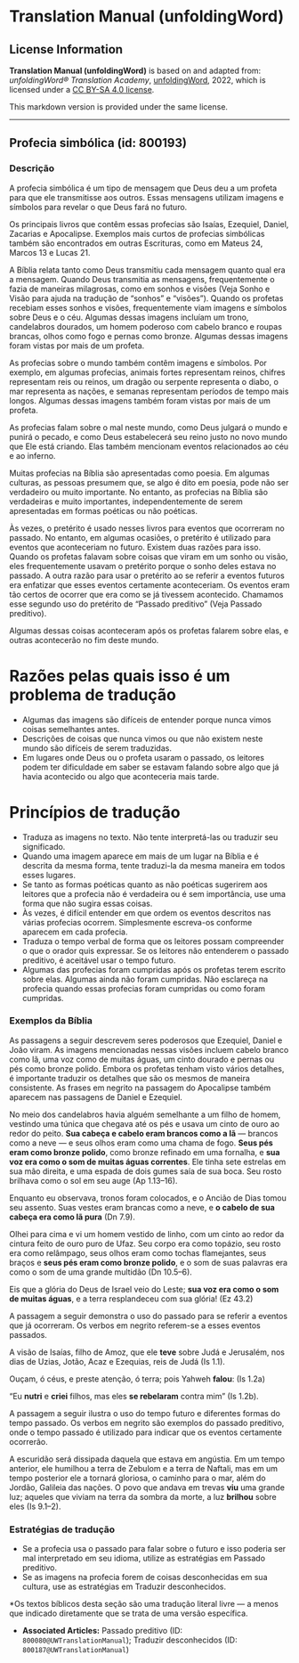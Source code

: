 # Translation Manual (unfoldingWord)

## License Information

**Translation Manual (unfoldingWord)** is based on and adapted from: _unfoldingWord® Translation Academy_, [unfoldingWord](https://unfoldingword.org/utw), 2022, which is licensed under a [CC BY-SA 4.0 license](https://creativecommons.org/licenses/by-sa/4.0/legalcode.en).

This markdown version is provided under the same license.



--------------------------------

## Profecia simbólica (id: 800193)

### Descrição

A profecia simbólica é um tipo de mensagem que Deus deu a um profeta para que ele transmitisse aos outros. Essas mensagens utilizam imagens e símbolos para revelar o que Deus fará no futuro.

Os principais livros que contêm essas profecias são Isaías, Ezequiel, Daniel, Zacarias e Apocalipse. Exemplos mais curtos de profecias simbólicas também são encontrados em outras Escrituras, como em Mateus 24, Marcos 13 e Lucas 21\.

A Bíblia relata tanto como Deus transmitiu cada mensagem quanto qual era a mensagem. Quando Deus transmitia as mensagens, frequentemente o fazia de maneiras milagrosas, como em sonhos e visões (Veja Sonho e Visão para ajuda na tradução de “sonhos” e “visões”). Quando os profetas recebiam esses sonhos e visões, frequentemente viam imagens e símbolos sobre Deus e o céu. Algumas dessas imagens incluíam um trono, candelabros dourados, um homem poderoso com cabelo branco e roupas brancas, olhos como fogo e pernas como bronze. Algumas dessas imagens foram vistas por mais de um profeta.

As profecias sobre o mundo também contêm imagens e símbolos. Por exemplo, em algumas profecias, animais fortes representam reinos, chifres representam reis ou reinos, um dragão ou serpente representa o diabo, o mar representa as nações, e semanas representam períodos de tempo mais longos. Algumas dessas imagens também foram vistas por mais de um profeta.

As profecias falam sobre o mal neste mundo, como Deus julgará o mundo e punirá o pecado, e como Deus estabelecerá seu reino justo no novo mundo que Ele está criando. Elas também mencionam eventos relacionados ao céu e ao inferno.

Muitas profecias na Bíblia são apresentadas como poesia. Em algumas culturas, as pessoas presumem que, se algo é dito em poesia, pode não ser verdadeiro ou muito importante. No entanto, as profecias na Bíblia são verdadeiras e muito importantes, independentemente de serem apresentadas em formas poéticas ou não poéticas.

Às vezes, o pretérito é usado nesses livros para eventos que ocorreram no passado. No entanto, em algumas ocasiões, o pretérito é utilizado para eventos que aconteceriam no futuro. Existem duas razões para isso. Quando os profetas falavam sobre coisas que viram em um sonho ou visão, eles frequentemente usavam o pretérito porque o sonho deles estava no passado. A outra razão para usar o pretérito ao se referir a eventos futuros era enfatizar que esses eventos certamente aconteceriam. Os eventos eram tão certos de ocorrer que era como se já tivessem acontecido. Chamamos esse segundo uso do pretérito de “Passado preditivo” (Veja Passado preditivo).

Algumas dessas coisas aconteceram após os profetas falarem sobre elas, e outras acontecerão no fim deste mundo.

Razões pelas quais isso é um problema de tradução
=================================================

* Algumas das imagens são difíceis de entender porque nunca vimos coisas semelhantes antes.
* Descrições de coisas que nunca vimos ou que não existem neste mundo são difíceis de serem traduzidas.
* Em lugares onde Deus ou o profeta usaram o passado, os leitores podem ter dificuldade em saber se estavam falando sobre algo que já havia acontecido ou algo que aconteceria mais tarde.

Princípios de tradução
======================

* Traduza as imagens no texto. Não tente interpretá\-las ou traduzir seu significado.
* Quando uma imagem aparece em mais de um lugar na Bíblia e é descrita da mesma forma, tente traduzi\-la da mesma maneira em todos esses lugares.
* Se tanto as formas poéticas quanto as não poéticas sugerirem aos leitores que a profecia não é verdadeira ou é sem importância, use uma forma que não sugira essas coisas.
* Às vezes, é difícil entender em que ordem os eventos descritos nas várias profecias ocorrem. Simplesmente escreva\-os conforme aparecem em cada profecia.
* Traduza o tempo verbal de forma que os leitores possam compreender o que o orador quis expressar. Se os leitores não entenderem o passado preditivo, é aceitável usar o tempo futuro.
* Algumas das profecias foram cumpridas após os profetas terem escrito sobre elas. Algumas ainda não foram cumpridas. Não esclareça na profecia quando essas profecias foram cumpridas ou como foram cumpridas.

### Exemplos da Bíblia

As passagens a seguir descrevem seres poderosos que Ezequiel, Daniel e João viram. As imagens mencionadas nessas visões incluem cabelo branco como lã, uma voz como de muitas águas, um cinto dourado e pernas ou pés como bronze polido. Embora os profetas tenham visto vários detalhes, é importante traduzir os detalhes que são os mesmos de maneira consistente. As frases em negrito na passagem do Apocalipse também aparecem nas passagens de Daniel e Ezequiel.

No meio dos candelabros havia alguém semelhante a um filho de homem, vestindo uma túnica que chegava até os pés e usava um cinto de ouro ao redor do peito. **Sua cabeça e cabelo eram brancos como a lã** — brancos como a neve — e seus olhos eram como uma chama de fogo. **Seus pés eram como bronze polido**, como bronze refinado em uma fornalha, e **sua voz era como o som de muitas águas correntes**. Ele tinha sete estrelas em sua mão direita, e uma espada de dois gumes saía de sua boca. Seu rosto brilhava como o sol em seu auge (Ap 1\.13–16\).

Enquanto eu observava, tronos foram colocados, e o Ancião de Dias tomou seu assento. Suas vestes eram brancas como a neve, e **o cabelo de sua cabeça era como lã pura** (Dn 7\.9\).

Olhei para cima e vi um homem vestido de linho, com um cinto ao redor da cintura feito de ouro puro de Ufaz. Seu corpo era como topázio, seu rosto era como relâmpago, seus olhos eram como tochas flamejantes, seus braços e **seus pés eram como bronze polido**, e o som de suas palavras era como o som de uma grande multidão (Dn 10\.5–6\).

Eis que a glória do Deus de Israel veio do Leste; **sua voz era como o som de muitas águas**, e a terra resplandeceu com sua glória! (Ez 43\.2\)

A passagem a seguir demonstra o uso do passado para se referir a eventos que já ocorreram. Os verbos em negrito referem\-se a esses eventos passados.

A visão de Isaías, filho de Amoz, que ele **teve** sobre Judá e Jerusalém, nos dias de Uzias, Jotão, Acaz e Ezequias, reis de Judá (Is 1\.1\).

Ouçam, ó céus, e preste atenção, ó terra; pois Yahweh **falou**: (Is 1\.2a)

“Eu **nutri** e **criei** filhos, mas eles **se rebelaram** contra mim” (Is 1\.2b).

A passagem a seguir ilustra o uso do tempo futuro e diferentes formas do tempo passado. Os verbos em negrito são exemplos do passado preditivo, onde o tempo passado é utilizado para indicar que os eventos certamente ocorrerão.

A escuridão será dissipada daquela que estava em angústia. Em um tempo anterior, ele humilhou a terra de Zebulom e a terra de Naftali, mas em um tempo posterior ele a tornará gloriosa, o caminho para o mar, além do Jordão, Galileia das nações. O povo que andava em trevas **viu** uma grande luz; aqueles que viviam na terra da sombra da morte, a luz **brilhou** sobre eles (Is 9\.1–2\).

### Estratégias de tradução

* Se a profecia usa o passado para falar sobre o futuro e isso poderia ser mal interpretado em seu idioma, utilize as estratégias em Passado preditivo.
* Se as imagens na profecia forem de coisas desconhecidas em sua cultura, use as estratégias em Traduzir desconhecidos.

  
\*Os textos bíblicos desta seção são uma tradução literal livre — a menos que indicado diretamente que se trata de uma versão específica.  
  

* **Associated Articles:** Passado preditivo (ID: `800080@UWTranslationManual`); Traduzir desconhecidos (ID: `800187@UWTranslationManual`)


